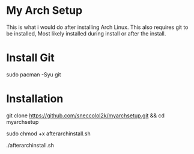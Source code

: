 # My Arch Setup
This is what i would do after installing Arch Linux.
This also requires git to be installed, Most likely installed during install or after the install.

# Install Git
sudo pacman -Syu git

# Installation
git clone https://github.com/sneccolol2k/myarchsetup.git && cd myarchsetup

sudo chmod +x afterarchinstall.sh

./afterarchinstall.sh
